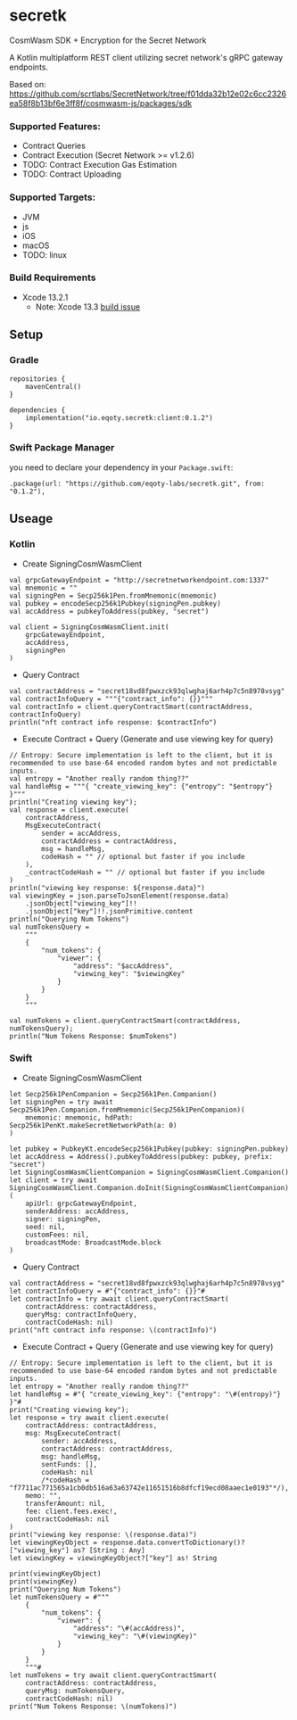 # secretk
CosmWasm SDK + Encryption for the Secret Network

A Kotlin multiplatform REST client utilizing secret network's gRPC gateway endpoints.  

Based on: 
https://github.com/scrtlabs/SecretNetwork/tree/f01dda32b12e02c6cc2326ea58f8b13bf6e3ff8f/cosmwasm-js/packages/sdk



### Supported Features:
* Contract Queries
* Contract Execution (Secret Network >= v1.2.6)
* TODO: Contract Execution Gas Estimation
* TODO: Contract Uploading

### Supported Targets:
* JVM
* js
* iOS
* macOS
* TODO: linux

### Build Requirements
* Xcode 13.2.1
  * Note: Xcode 13.3 [build issue](https://github.com/leetal/ios-cmake/issues/141)

## Setup

### Gradle

```
repositories {
    mavenCentral()
}

dependencies {
    implementation("io.eqoty.secretk:client:0.1.2")
}
```

### Swift Package Manager
you need to declare your dependency in your `Package.swift`:

```
.package(url: "https://github.com/eqoty-labs/secretk.git", from: "0.1.2"),
```


## Useage 

### Kotlin

* Create SigningCosmWasmClient
```
val grpcGatewayEndpoint = "http://secretnetworkendpoint.com:1337"
val mnemonic = ""
val signingPen = Secp256k1Pen.fromMnemonic(mnemonic)
val pubkey = encodeSecp256k1Pubkey(signingPen.pubkey)
val accAddress = pubkeyToAddress(pubkey, "secret")

val client = SigningCosmWasmClient.init(
    grpcGatewayEndpoint,
    accAddress,
    signingPen
)
```
* Query Contract
```
val contractAddress = "secret18vd8fpwxzck93qlwghaj6arh4p7c5n8978vsyg"
val contractInfoQuery = """{"contract_info": {}}"""
val contractInfo = client.queryContractSmart(contractAddress, contractInfoQuery)
println("nft contract info response: $contractInfo")
```
* Execute Contract + Query (Generate and use viewing key for query)
```
// Entropy: Secure implementation is left to the client, but it is recommended to use base-64 encoded random bytes and not predictable inputs.
val entropy = "Another really random thing??"
val handleMsg = """{ "create_viewing_key": {"entropy": "$entropy"} }"""
println("Creating viewing key");
val response = client.execute(
    contractAddress,
    MsgExecuteContract(
        sender = accAddress,
        contractAddress = contractAddress,
        msg = handleMsg,
        codeHash = "" // optional but faster if you include
    ),
    _contractCodeHash = "" // optional but faster if you include
)
println("viewing key response: ${response.data}")
val viewingKey = json.parseToJsonElement(response.data)
    .jsonObject["viewing_key"]!!
    .jsonObject["key"]!!.jsonPrimitive.content
println("Querying Num Tokens")
val numTokensQuery =
    """
    {
        "num_tokens": {
            "viewer": {
                "address": "$accAddress",
                "viewing_key": "$viewingKey"
            }
        }
    }
    """

val numTokens = client.queryContractSmart(contractAddress, numTokensQuery);
println("Num Tokens Response: $numTokens")
```




### Swift

* Create SigningCosmWasmClient
```
let Secp256k1PenCompanion = Secp256k1Pen.Companion()
let signingPen = try await Secp256k1Pen.Companion.fromMnemonic(Secp256k1PenCompanion)(
    mnemonic: mnemonic, hdPath: Secp256k1PenKt.makeSecretNetworkPath(a: 0)
)

let pubkey = PubkeyKt.encodeSecp256k1Pubkey(pubkey: signingPen.pubkey)
let accAddress = Address().pubkeyToAddress(pubkey: pubkey, prefix: "secret")
let SigningCosmWasmClientCompanion = SigningCosmWasmClient.Companion()
let client = try await SigningCosmWasmClient.Companion.doInit(SigningCosmWasmClientCompanion)(
    apiUrl: grpcGatewayEndpoint,
    senderAddress: accAddress,
    signer: signingPen,
    seed: nil,
    customFees: nil,
    broadcastMode: BroadcastMode.block
)
```
* Query Contract
```
val contractAddress = "secret18vd8fpwxzck93qlwghaj6arh4p7c5n8978vsyg"
let contractInfoQuery = #"{"contract_info": {}}"#
let contractInfo = try await client.queryContractSmart(
    contractAddress: contractAddress,
    queryMsg: contractInfoQuery,
    contractCodeHash: nil)
print("nft contract info response: \(contractInfo)")
```
* Execute Contract + Query (Generate and use viewing key for query)
```
// Entropy: Secure implementation is left to the client, but it is recommended to use base-64 encoded random bytes and not predictable inputs.
let entropy = "Another really random thing??"
let handleMsg = #"{ "create_viewing_key": {"entropy": "\#(entropy)"} }"#
print("Creating viewing key");
let response = try await client.execute(
    contractAddress: contractAddress,
    msg: MsgExecuteContract(
        sender: accAddress,
        contractAddress: contractAddress,
        msg: handleMsg,
        sentFunds: [],
        codeHash: nil
        /*codeHash = "f7711ac771565a1cb0db516a63a63742e11651516b8dfcf19ecd08aaec1e0193"*/),
    memo: "",
    transferAmount: nil,
    fee: client.fees.exec!,
    contractCodeHash: nil
)
print("viewing key response: \(response.data)")
let viewingKeyObject = response.data.convertToDictionary()?["viewing_key"] as? [String : Any]
let viewingKey = viewingKeyObject?["key"] as! String

print(viewingKeyObject)
print(viewingKey)
print("Querying Num Tokens")
let numTokensQuery = #"""
    {
        "num_tokens": {
            "viewer": {
                "address": "\#(accAddress)",
                "viewing_key": "\#(viewingKey)"
            }
        }
    }
    """#
let numTokens = try await client.queryContractSmart(
    contractAddress: contractAddress,
    queryMsg: numTokensQuery,
    contractCodeHash: nil)
print("Num Tokens Response: \(numTokens)")
```

